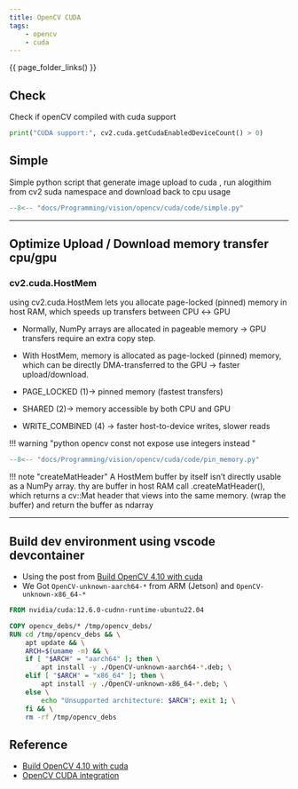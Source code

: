 ```yaml
---
title: OpenCV CUDA
tags:
    - opencv
    - cuda
---
```


{{ page_folder_links() }}

## Check

Check if openCV compiled with cuda support

```python
print("CUDA support:", cv2.cuda.getCudaEnabledDeviceCount() > 0)
```

## Simple
Simple python script that generate image upload to cuda , run alogithim from cv2 suda namespace and download back to cpu usage

```python title="cuda upload, run , download"
--8<-- "docs/Programming/vision/opencv/cuda/code/simple.py"
```

---

## Optimize Upload / Download memory transfer cpu/gpu

### cv2.cuda.HostMem
using cv2.cuda.HostMem lets you allocate page-locked (pinned) memory in host RAM, which speeds up transfers between CPU ↔ GPU
- Normally, NumPy arrays are allocated in pageable memory → GPU transfers require an extra copy step.
- With HostMem, memory is allocated as page-locked (pinned) memory, which can be directly DMA-transferred to the GPU → faster upload/download.

- PAGE_LOCKED (1)→ pinned memory (fastest transfers)
- SHARED (2)→ memory accessible by both CPU and GPU
- WRITE_COMBINED (4) → faster host-to-device writes, slower reads

!!! warning "python opencv const not expose use integers instead "
     

```python
--8<-- "docs/Programming/vision/opencv/cuda/code/pin_memory.py"
```

!!! note "createMatHeader"
    A HostMem buffer by itself isn’t directly usable as a NumPy array. thy are buffer in host RAM
    call .createMatHeader(), which returns a cv::Mat header that views into the same memory. (wrap the buffer)
    and return the buffer as ndarray

---
## Build dev environment using vscode devcontainer
- Using the post from [Build OpenCV 4.10 with cuda](/Programming/vision/opencv/build/)
- We Got `OpenCV-unknown-aarch64-*` from ARM (Jetson) and `OpenCV-unknown-x86_64-*`


```dockerfile
FROM nvidia/cuda:12.6.0-cudnn-runtime-ubuntu22.04

COPY opencv_debs/* /tmp/opencv_debs/
RUN cd /tmp/opencv_debs && \
    apt update && \
    ARCH=$(uname -m) && \
    if [ "$ARCH" = "aarch64" ]; then \
        apt install -y ./OpenCV-unknown-aarch64-*.deb; \
    elif [ "$ARCH" = "x86_64" ]; then \
        apt install -y ./OpenCV-unknown-x86_64-*.deb; \
    else \
        echo "Unsupported architecture: $ARCH"; exit 1; \
    fi && \
    rm -rf /tmp/opencv_debs
```

## Reference
- [Build OpenCV 4.10 with cuda](/Programming/vision/opencv/build/)
- [OpenCV CUDA integration](https://www.simonwenkel.com/notes/software_libraries/opencv/opencv-cuda-integration.html)